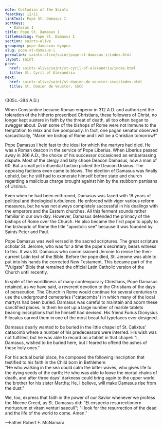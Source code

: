 ```yaml
---
note: Custodian of the Saints
feastDay: 12/11
linkText: Pope St. Damasus I
sortKeys:
  - Damasus I
title: Pope St. Damasus I
titleHeading: Pope St. Damasus I
section: saints-alive
grouping: pope-damascus-dympna
slug: pope-st-damasus-i
permalink: saints-alive/saint/pope-st-damasus-i/index.html
layout: saint
prev:
  href: saints-alive/saint/st-cyril-of-alexandria/index.html
  title: St. Cyril of Alexandria
next:
  href: saints-alive/saint/st-damien-de-veuster-sscc/index.html
  title: St. Damien de Veuster, SSCC
---
```

(305c.-384 A.D.)

When Constantine became Roman emperor in 312 A.D. and authorized the toleration of the hitherto proscribed Christians, these followers of Christ, no longer kept austere in faith by the threat of death, all too often began to swagger about. Even some of the bishops of Rome were not immune to the temptation to relax and live pompously. In fact, one pagan senator observed sarcastically, "Make me bishop of Rome and I will be a Christian tomorrow!"

Pope Damasus I held fast to the ideal for which the martyrs had died. He was a Roman deacon in the service of Pope Liberius. When Liberius passed away in 366 A.D., the choice of his successor occasioned an embarrassing dispute. Most of the clergy and laity chose Deacon Damasus, now a man of 60. But a small yet influential faction picked the Deacon Ursinus. The opposing factions even came to blows. The election of Damasus was finally upheld, but he still had to exonerate himself before state and church regarding a malicious charge brought against him by the stubborn partisans of Ursinus.

Even when he had been enthroned, Damasus was faced with 18 years of political and theological turbulence. He enforced with vigor various reform measures, but he was not always completely successful in his dealings with the emperors and the Eastern churches. All this ferment sounds rather familiar in our own day. However, Damasus defended the primacy of the bishops of Rome over the Church. He also became the first pope to apply to the bishopric of Rome the title "apostolic see" because it was founded by Saints Peter and Paul.

Pope Damasus was well versed in the sacred scriptures. The great scripture scholar St. Jerome, who was for a time the pope's secretary, bears witness to this. It was St. Damasus who commissioned Jerome to revise the then-current Latin text of the Bible. Before the pope died, St. Jerome was able to put into his hands the corrected New Testament. This became part of the "Vulgate" Bible that remained the official Latin Catholic version of the Church until recently.

In spite of the worldliness of many contemporary Christians, Pope Damasus retained, as we have said, a reverent devotion to the Christians of the days of persecution. The Church in Rome would continue for several centuries to use the underground cemeteries ("catacombs") in which many of the local martyrs had been buried. Damasus was careful to maintain and adorn these sanctified places. In them he set up a large number of marble tablets bearing inscriptions that he himself had devised. His friend Furius Dionysius Filocalus carved them in one of the most beautiful typefaces ever designed.

Damasus dearly wanted to be buried in the little chapel of St. Calixtus' catacomb where a number of his predecessors were interred. His wish was not fulfilled, but he was able to record on a tablet in that chapel: "I, Damasus, wished to be buried here, but I feared to offend the ashes of these holy ones."

For his actual burial place, he composed the following inscription that testified to his faith in the Child born in Bethlehem:  
"He who walking in the sea could calm the bitter waves, who gives life to the dying seeds of the earth; He who was able to loose the mortal chains of death, and after three days' darkness could bring again to the upper world the brother for his sister Martha; He, I believe, will make Damasus rise from the dust."

We, too, express that faith in the power of our Savior whenever we profess the Nicene Creed, as St. Damasus did: "Et exspecto resurrectionern mortuorum et vitam venturi saeculi"; "I look for the resurrection of the dead and the life of the world to come. Amen."

\--Father Robert F. McNamara